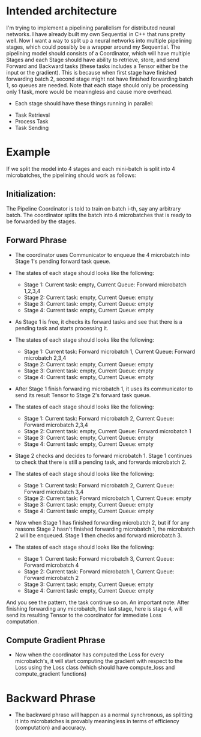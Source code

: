# Intended architecture
I'm trying to implement a pipelining parallelism for distributed neural networks. I have already built my own Sequential in C++ that runs pretty well. Now I want a way to split up a neural networks into multiple pipelining stages, which could possibly be a wrapper around my Sequential. The pipelining model should consists of a Coordinator, which will have multiple Stages and each Stage should have ability to retrieve, store, and send Forward and Backward tasks (these tasks includes a Tensor either be the input or the gradient). This is because when first stage have finished forwarding batch 2, second stage might not have finished forwarding batch 1, so queues are needed. Note that each stage should only be processing only 1 task, more would be meaningless and cause more overhead.

- Each stage should have these things running in parallel:
+ Task Retrieval 
+ Process Task
+ Task Sending

# Example
If we split the model into 4 stages and each mini-batch is split into 4 microbatches, the pipelining should work as follows:

## Initialization:
The Pipeline Coordinator is told to train on batch i-th, say any arbitrary batch. The coordinator splits the batch into 4 microbatches that is ready to be forwarded by the stages.

## Forward Phrase
- The coordinator uses Communicator to enqueue the 4 microbatch into Stage 1's pending forward task queue. 
- The states of each stage should looks like the following:
    + Stage 1: Current task: empty, Current Queue: Forward microbatch 1,2,3,4
    + Stage 2: Current task: empty, Current Queue: empty 
    + Stage 3: Current task: empty, Current Queue: empty
    + Stage 4: Current task: empty, Current Queue: empty

- As Stage 1 is free, it checks its forward tasks and see that there is a pending task and starts processing it.
- The states of each stage should looks like the following:
    + Stage 1: Current task: Forward microbatch 1, Current Queue: Forward microbatch 2,3,4
    + Stage 2: Current task: empty, Current Queue: empty 
    + Stage 3: Current task: empty, Current Queue: empty
    + Stage 4: Current task: empty, Current Queue: empty

- After Stage 1 finish forwarding microbatch 1, it uses its communicator to send its result Tensor to Stage 2's forward task queue.
- The states of each stage should looks like the following:
    + Stage 1: Current task: Forward microbatch 2, Current Queue: Forward microbatch 2,3,4
    + Stage 2: Current task: empty, Current Queue: Forward microbatch 1
    + Stage 3: Current task: empty, Current Queue: empty
    + Stage 4: Current task: empty, Current Queue: empty

- Stage 2 checks and decides to forward microbatch 1. Stage 1 continues to check that there is still a pending task, and forwards microbatch 2.
- The states of each stage should looks like the following:
    + Stage 1: Current task: Forward microbatch 2, Current Queue: Forward microbatch 3,4
    + Stage 2: Current task: Forward microbatch 1, Current Queue: empty
    + Stage 3: Current task: empty, Current Queue: empty
    + Stage 4: Current task: empty, Current Queue: empty

- Now when Stage 1 has finished forwarding microbatch 2, but if for any reasons Stage 2 hasn't finished forwarding microbatch 1, the microbatch 2 will be enqueued. Stage 1 then checks and forward microbatch 3.
- The states of each stage should looks like the following:
    + Stage 1: Current task: Forward microbatch 3, Current Queue: Forward microbatch 4
    + Stage 2: Current task: Forward microbatch 1, Current Queue: Forward microbatch 2
    + Stage 3: Current task: empty, Current Queue: empty
    + Stage 4: Current task: empty, Current Queue: empty


And you see the pattern, the task continue so on. An important note: After finishing forwarding any microbatch, the last stage, here is stage 4, will send its resulting Tensor to the coordinator for immediate Loss computation.

## Compute Gradient Phrase
- Now when the coordinator has computed the Loss for every microbatch's, it will start computing the gradient with respect to the Loss using the Loss class (which should have compute_loss and compute_gradient functions)

# Backward Phrase
- The backward phrase will happen as a normal synchronous, as splitting it into microbatches is provably meaningless in terms of efficiency (computation) and accuracy.
